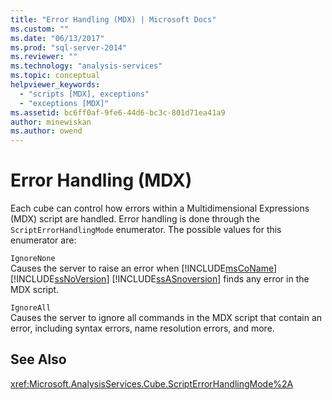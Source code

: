 ```yaml
---
title: "Error Handling (MDX) | Microsoft Docs"
ms.custom: ""
ms.date: "06/13/2017"
ms.prod: "sql-server-2014"
ms.reviewer: ""
ms.technology: "analysis-services"
ms.topic: conceptual
helpviewer_keywords: 
  - "scripts [MDX], exceptions"
  - "exceptions [MDX]"
ms.assetid: bc6ff0af-9fe6-44d6-bc3c-801d71ea41a9
author: minewiskan
ms.author: owend
---
```

# Error Handling (MDX)
  Each cube can control how errors within a Multidimensional Expressions (MDX) script are handled. Error handling is done through the `ScriptErrorHandlingMode` enumerator. The possible values for this enumerator are:  
  
 `IgnoreNone`  
 Causes the server to raise an error when [!INCLUDE[msCoName](../../../includes/msconame-md.md)] [!INCLUDE[ssNoVersion](../../../includes/ssnoversion-md.md)] [!INCLUDE[ssASnoversion](../../../includes/ssasnoversion-md.md)] finds any error in the MDX script.  
  
 `IgnoreAll`  
 Causes the server to ignore all commands in the MDX script that contain an error, including syntax errors, name resolution errors, and more.  
  
## See Also  
 <xref:Microsoft.AnalysisServices.Cube.ScriptErrorHandlingMode%2A>  
  
  
